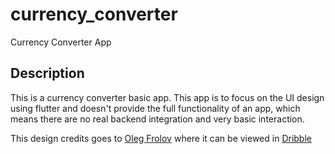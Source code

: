 # currency_converter

Currency Converter App

## Description

This is a currency converter basic app. This app is to focus on the UI design using flutter and doesn't provide the full functionality of an app, which means there are no real backend integration and very basic interaction.

This design credits goes to [Oleg Frolov](https://dribbble.com/Volorf) where it can be viewed in [Dribble](https://dribbble.com/shots/4816296-Stylish-Currency-Converter-iOS-app)
